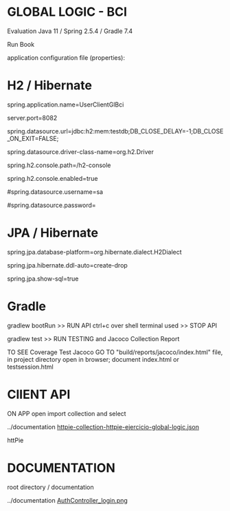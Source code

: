 # GLOBAL LOGIC - BCI
Evaluation Java 11 / Spring 2.5.4 / Gradle 7.4

Run Book

application configuration file (properties):

# H2 / Hibernate
spring.application.name=UserClientGlBci 

server.port=8082 

spring.datasource.url=jdbc:h2:mem:testdb;DB_CLOSE_DELAY=-1;DB_CLOSE_ON_EXIT=FALSE;

spring.datasource.driver-class-name=org.h2.Driver

spring.h2.console.path=/h2-console

spring.h2.console.enabled=true

#spring.datasource.username=sa

#spring.datasource.password=

# JPA / Hibernate

spring.jpa.database-platform=org.hibernate.dialect.H2Dialect

spring.jpa.hibernate.ddl-auto=create-drop

spring.jpa.show-sql=true

# Gradle 
gradlew bootRun >> RUN API
ctrl+c over shell terminal used >> STOP API

gradlew test >> RUN TESTING and Jacoco Collection Report 

TO SEE Coverage Test Jacoco GO TO "build/reports/jacoco/index.html" file, in project directory open in browser;
document index.html or testsession.html

# ClIENT API

ON APP open import collection and select 

../documentation [httpie-collection-httpie-ejercicio-global-logic.json](docs/httpie-collection-httpie-ejercicio-global-logic.json)

httPie



# DOCUMENTATION
root directory / documentation

../documentation [AuthController_login.png](docs/AuthController_login.png)


